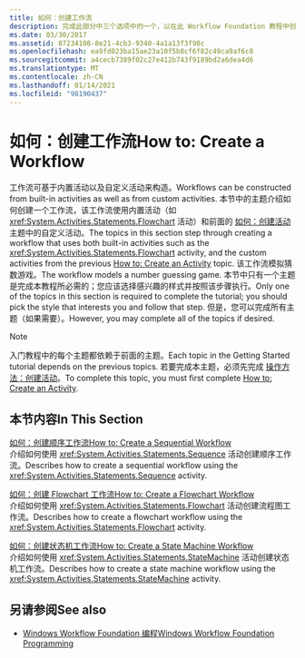 ```yaml
---
title: 如何：创建工作流
description: 完成此部分中三个选项中的一个，以在此 Workflow Foundation 教程中创建工作流。
ms.date: 03/30/2017
ms.assetid: 87234108-8e21-4cb3-9340-4a1a13f3f98c
ms.openlocfilehash: ea9fd023ba15ae23a10f5b8cf6f82c49ca9af6c8
ms.sourcegitcommit: a4cecb7389f02c27e412b743f9189bd2a6dea4d6
ms.translationtype: MT
ms.contentlocale: zh-CN
ms.lasthandoff: 01/14/2021
ms.locfileid: "98190437"
---
```

# <a name="how-to-create-a-workflow"></a><span data-ttu-id="80d2e-103">如何：创建工作流</span><span class="sxs-lookup"><span data-stu-id="80d2e-103">How to: Create a Workflow</span></span>

<span data-ttu-id="80d2e-104">工作流可基于内置活动以及自定义活动来构造。</span><span class="sxs-lookup"><span data-stu-id="80d2e-104">Workflows can be constructed from built-in activities as well as from custom activities.</span></span> <span data-ttu-id="80d2e-105">本节中的主题介绍如何创建一个工作流，该工作流使用内置活动（如 <xref:System.Activities.Statements.Flowchart> 活动）和前面的 [如何：创建活动](how-to-create-an-activity.md) 主题中的自定义活动。</span><span class="sxs-lookup"><span data-stu-id="80d2e-105">The topics in this section step through creating a workflow that uses both built-in activities such as the <xref:System.Activities.Statements.Flowchart> activity, and the custom activities from the previous [How to: Create an Activity](how-to-create-an-activity.md) topic.</span></span> <span data-ttu-id="80d2e-106">该工作流模拟猜数游戏。</span><span class="sxs-lookup"><span data-stu-id="80d2e-106">The workflow models a number guessing game.</span></span> <span data-ttu-id="80d2e-107">本节中只有一个主题是完成本教程所必需的；您应该选择感兴趣的样式并按照该步骤执行。</span><span class="sxs-lookup"><span data-stu-id="80d2e-107">Only one of the topics in this section is required to complete the tutorial; you should pick the style that interests you and follow that step.</span></span> <span data-ttu-id="80d2e-108">但是，您可以完成所有主题（如果需要）。</span><span class="sxs-lookup"><span data-stu-id="80d2e-108">However, you may complete all of the topics if desired.</span></span>  
  
> [!NOTE]
> <span data-ttu-id="80d2e-109">入门教程中的每个主题都依赖于前面的主题。</span><span class="sxs-lookup"><span data-stu-id="80d2e-109">Each topic in the Getting Started tutorial depends on the previous topics.</span></span> <span data-ttu-id="80d2e-110">若要完成本主题，必须先完成 [操作方法：创建活动](how-to-create-an-activity.md)。</span><span class="sxs-lookup"><span data-stu-id="80d2e-110">To complete this topic, you must first complete [How to: Create an Activity](how-to-create-an-activity.md).</span></span>  
  
## <a name="in-this-section"></a><span data-ttu-id="80d2e-111">本节内容</span><span class="sxs-lookup"><span data-stu-id="80d2e-111">In This Section</span></span>  

 [<span data-ttu-id="80d2e-112">如何：创建顺序工作流</span><span class="sxs-lookup"><span data-stu-id="80d2e-112">How to: Create a Sequential Workflow</span></span>](how-to-create-a-sequential-workflow.md)  
 <span data-ttu-id="80d2e-113">介绍如何使用 <xref:System.Activities.Statements.Sequence> 活动创建顺序工作流。</span><span class="sxs-lookup"><span data-stu-id="80d2e-113">Describes how to create a sequential workflow using the <xref:System.Activities.Statements.Sequence> activity.</span></span>  
  
 [<span data-ttu-id="80d2e-114">如何：创建 Flowchart 工作流</span><span class="sxs-lookup"><span data-stu-id="80d2e-114">How to: Create a Flowchart Workflow</span></span>](how-to-create-a-flowchart-workflow.md)  
 <span data-ttu-id="80d2e-115">介绍如何使用 <xref:System.Activities.Statements.Flowchart> 活动创建流程图工作流。</span><span class="sxs-lookup"><span data-stu-id="80d2e-115">Describes how to create a flowchart workflow using the <xref:System.Activities.Statements.Flowchart> activity.</span></span>  
  
 [<span data-ttu-id="80d2e-116">如何：创建状态机工作流</span><span class="sxs-lookup"><span data-stu-id="80d2e-116">How to: Create a State Machine Workflow</span></span>](how-to-create-a-state-machine-workflow.md)  
 <span data-ttu-id="80d2e-117">介绍如何使用 <xref:System.Activities.Statements.StateMachine> 活动创建状态机工作流。</span><span class="sxs-lookup"><span data-stu-id="80d2e-117">Describes how to create a state machine workflow using the <xref:System.Activities.Statements.StateMachine> activity.</span></span>  
  
## <a name="see-also"></a><span data-ttu-id="80d2e-118">另请参阅</span><span class="sxs-lookup"><span data-stu-id="80d2e-118">See also</span></span>

- [<span data-ttu-id="80d2e-119">Windows Workflow Foundation 编程</span><span class="sxs-lookup"><span data-stu-id="80d2e-119">Windows Workflow Foundation Programming</span></span>](programming.md)

